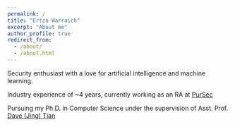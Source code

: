```yaml
---
permalink: /
title: "Ertza Warraich"
excerpt: "About me"
author_profile: true
redirect_from: 
  - /about/
  - /about.html
---
```


Security enthusiast with a love for artificial intelligence and machine learning.

Industry experience of ~4 years, currently working as an RA at [PurSec](https://pursec.cs.purdue.edu/) 

Pursuing my Ph.D. in Computer Science under the supervision of Asst. Prof. [Dave (Jing) Tian](https://davejingtian.org/)
